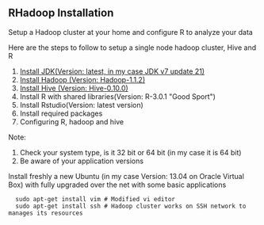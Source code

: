 ## RHadoop Installation

Setup a Hadoop cluster at your home and configure R to analyze your data

Here are the steps to follow to setup a single node hadoop cluster, Hive and R

1.	[Install JDK(Version: latest, in my case JDK v7 update 21)](Install/Javainstall.md)
2.	[Install Hadoop (Version: Hadoop-1.1.2)](Install/Hadoopinstall.md)
3.	[Install Hive (Version: Hive-0.10.0)](Install/Hiveinstall.md)
4.	Install R with shared libraries(Version: R-3.0.1 "Good Sport")
5.	Install Rstudio(Version: latest version)
6.	Install required packages
7.	Configuring R, hadoop and hive

Note:

1. Check your system type, is it 32 bit or 64 bit (in my case it is 64 bit)
2. Be aware of your application versions

Install freshly a new Ubuntu (in my case Version: 13.04 on Oracle Virtual Box) with fully upgraded over the net with some basic applications 
```
  sudo apt-get install vim # Modified vi editor
  sudo apt-get install ssh # Hadoop cluster works on SSH network to manages its resources
```

